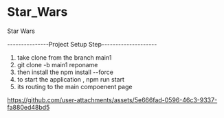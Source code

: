 # Star_Wars
Star Wars

---------------Project Setup Step--------------------

1. take clone from the branch main1
2. git clone -b main1 reponame
3. then install the npm install --force
4. to start the application , npm run start
5. its routing to the main compoenent page






https://github.com/user-attachments/assets/5e666fad-0596-46c3-9337-fa880ed48bd5

